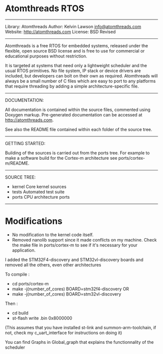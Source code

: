 # Atomthreads RTOS
---------------------------------------------------------------------------

Library:      Atomthreads
Author:       Kelvin Lawson <info@atomthreads.com>
Website:      http://atomthreads.com
License:      BSD Revised

---------------------------------------------------------------------------

Atomthreads is a free RTOS for embedded systems, released under the
flexible, open source BSD license and is free to use for commercial or
educational purposes without restriction.

It is targeted at systems that need only a lightweight scheduler and the
usual RTOS primitives. No file system, IP stack or device drivers are
included, but developers can bolt on their own as required. Atomthreads
will always be a small number of C files which are easy to port to any
platforms that require threading by adding a simple
architecture-specific file.

---------------------------------------------------------------------------

DOCUMENTATION:

All documentation is contained within the source files, commented using
Doxygen markup. Pre-generated documentation can be accessed at
http://atomthreads.com.

See also the README file contained within each folder of the source tree.

---------------------------------------------------------------------------

GETTING STARTED:

Building of the sources is carried out from the ports tree. For example to 
make a software build for the Cortex-m architecture 
see ports/cortex-m/README.

---------------------------------------------------------------------------

SOURCE TREE:

 * kernel        Core kernel sources
 * tests         Automated test suite
 * ports         CPU architecture ports

---------------------------------------------------------------------------

# Modifications

- No modification to the kernel code itself.
- Removed nanolib support since it made conflicts on my machine. Check the
make file in ports/cortex-m to see if it's necessary for your application.

I added the STM32F4-discovery and STM32vl-discovery boards and removed all 
the others, even other architectures

To compile :
- cd ports/cortex-m
- make -j(number_of_cores) BOARD=stm32f4-discovery OR
- make -j(number_of_cores) BOARD=stm32vl-discovery

Then :
- cd build
- st-flash write <name>.bin 0x8000000

(This assumes that you have installed st-link and summon-arm-toolchain, if
not, check my c_uart_interface for instructions on doing it)

You can find Graphs in Global_graph that explains the functionnality of the
scheduler

